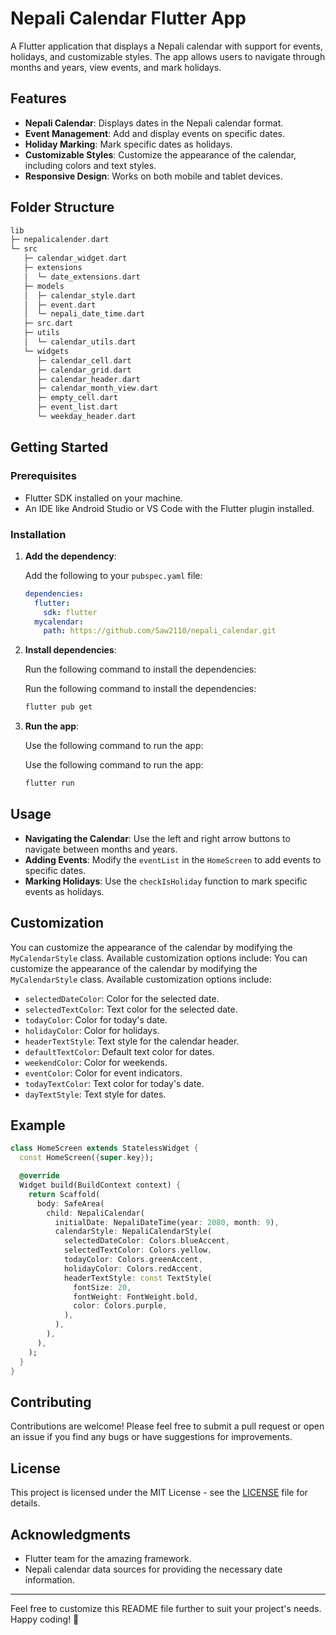 # Nepali Calendar Flutter App

A Flutter application that displays a Nepali calendar with support for events, holidays, and customizable styles. The app allows users to navigate through months and years, view events, and mark holidays.

## Features

- **Nepali Calendar**: Displays dates in the Nepali calendar format.
- **Event Management**: Add and display events on specific dates.
- **Holiday Marking**: Mark specific dates as holidays.
- **Customizable Styles**: Customize the appearance of the calendar, including colors and text styles.
- **Responsive Design**: Works on both mobile and tablet devices.

## Folder Structure

``` dart
lib
├─ nepalicalender.dart
└─ src
   ├─ calendar_widget.dart
   ├─ extensions
   │  └─ date_extensions.dart
   ├─ models
   │  ├─ calendar_style.dart
   │  ├─ event.dart
   │  └─ nepali_date_time.dart
   ├─ src.dart
   ├─ utils
   │  └─ calendar_utils.dart
   └─ widgets
      ├─ calendar_cell.dart
      ├─ calendar_grid.dart
      ├─ calendar_header.dart
      ├─ calendar_month_view.dart
      ├─ empty_cell.dart
      ├─ event_list.dart
      └─ weekday_header.dart
```

## Getting Started

### Prerequisites

- Flutter SDK installed on your machine.
- An IDE like Android Studio or VS Code with the Flutter plugin installed.

### Installation

1. **Add the dependency**:

   Add the following to your `pubspec.yaml` file:

   ```yaml
   dependencies:
     flutter:
       sdk: flutter
     mycalendar:
       path: https://github.com/Saw2110/nepali_calendar.git
   ```

2. **Install dependencies**:

   Run the following command to install the dependencies:

   Run the following command to install the dependencies:

   ```bash
   flutter pub get
   ```

3. **Run the app**:

   Use the following command to run the app:

   Use the following command to run the app:

   ```bash
   flutter run
   ```

## Usage

- **Navigating the Calendar**: Use the left and right arrow buttons to navigate between months and years.
- **Adding Events**: Modify the `eventList` in the `HomeScreen` to add events to specific dates.
- **Marking Holidays**: Use the `checkIsHoliday` function to mark specific events as holidays.

## Customization

You can customize the appearance of the calendar by modifying the `MyCalendarStyle` class. Available customization options include:
You can customize the appearance of the calendar by modifying the `MyCalendarStyle` class. Available customization options include:

- `selectedDateColor`: Color for the selected date.
- `selectedTextColor`: Text color for the selected date.
- `todayColor`: Color for today's date.
- `holidayColor`: Color for holidays.
- `headerTextStyle`: Text style for the calendar header.
- `defaultTextColor`: Default text color for dates.
- `weekendColor`: Color for weekends.
- `eventColor`: Color for event indicators.
- `todayTextColor`: Text color for today's date.
- `dayTextStyle`: Text style for dates.

## Example

```dart
class HomeScreen extends StatelessWidget {
  const HomeScreen({super.key});

  @override
  Widget build(BuildContext context) {
    return Scaffold(
      body: SafeArea(
        child: NepaliCalendar(
          initialDate: NepaliDateTime(year: 2080, month: 9),
          calendarStyle: NepaliCalendarStyle(
            selectedDateColor: Colors.blueAccent,
            selectedTextColor: Colors.yellow,
            todayColor: Colors.greenAccent,
            holidayColor: Colors.redAccent,
            headerTextStyle: const TextStyle(
              fontSize: 20,
              fontWeight: FontWeight.bold,
              color: Colors.purple,
            ),
          ),
        ),
      ),
    );
  }
}
```

## Contributing

Contributions are welcome! Please feel free to submit a pull request or open an issue if you find any bugs or have suggestions for improvements.

## License

This project is licensed under the MIT License - see the [LICENSE](LICENSE) file for details.

## Acknowledgments

- Flutter team for the amazing framework.
- Nepali calendar data sources for providing the necessary date information.

---

Feel free to customize this README file further to suit your project's needs. Happy coding! 🚀
